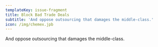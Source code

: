 ```yaml
---
templateKey: issue-fragment
title: Block Bad Trade Deals
subtitle: 'And oppose outsourcing that damages the middle-class.'
icon: /img/chemex.jpb
---
```

 And oppose outsourcing that damages the middle-class.
